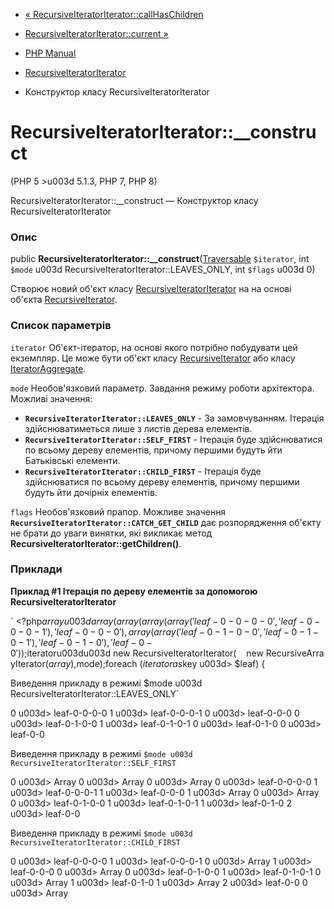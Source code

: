 - [«
RecursiveIteratorIterator::callHasChildren](recursiveiteratoriterator.callhaschildren.md)
- [RecursiveIteratorIterator::current
»](recursiveiteratoriterator.current.md)

- [PHP Manual](index.md)
- [RecursiveIteratorIterator](class.recursiveiteratoriterator.md)
- Конструктор класу RecursiveIteratorIterator

# RecursiveIteratorIterator::\_\_construct

(PHP 5 \>u003d 5.1.3, PHP 7, PHP 8)

RecursiveIteratorIterator::\_\_construct — Конструктор класу
RecursiveIteratorIterator

### Опис

public
**RecursiveIteratorIterator::\_\_construct**([Traversable](class.traversable.md)
`$iterator`, int `$mode` u003d RecursiveIteratorIterator::LEAVES_ONLY, int
`$flags` u003d 0)

Створює новий об'єкт класу
[RecursiveIteratorIterator](class.recursiveiteratoriterator.md) на
на основі об'єкта [RecursiveIterator](class.recursiveiterator.md).

### Список параметрів

`iterator`
Об'єкт-ітератор, на основі якого потрібно побудувати цей
екземпляр. Це може бути об'єкт класу
[RecursiveIterator](class.recursiveiterator.md) або класу
[IteratorAggregate](class.iteratoraggregate.md).

`mode`
Необов'язковий параметр. Завдання режиму роботи архітектора. Можливі
значення:

- **`RecursiveIteratorIterator::LEAVES_ONLY`** - За замовчуванням.
Ітерація здійснюватиметься лише з листів дерева елементів.
- **`RecursiveIteratorIterator::SELF_FIRST`** - Ітерація буде
здійснюватися по всьому дереву елементів, причому першими будуть йти
Батьківські елементи.
- **`RecursiveIteratorIterator::CHILD_FIRST`** - Ітерація буде
здійснюватися по всьому дереву елементів, причому першими будуть йти
дочірніх елементів.

`flags`
Необов'язковий прапор. Можливе значення
**`RecursiveIteratorIterator::CATCH_GET_CHILD`** дає розпорядження
об'єкту не брати до уваги винятки, які викликає метод
**RecursiveIteratorIterator::getChildren()**.

### Приклади

**Приклад #1 Ітерація по дереву елементів за допомогою
RecursiveIteratorIterator**

` <?php$array u003d array(    array(        array(            array(                'leaf-0-0-0-0',                'leaf-0-0-0-1'            ),            'leaf-0-0-0'        ) ,        array(            array(                'leaf-0-1-0-0',                'leaf-0-1-0-1'            ),            'leaf-0-1-0'        ),        'leaf-0-0'    )) ;$iteratoru003du003d new RecursiveIteratorIterator(    new RecursiveArrayIterator($array),    $mode);foreach ($iterator as $key u003d> $leaf) {  

Виведення прикладу в режимі $mode u003d RecursiveIteratorIterator::LEAVES_ONLY`

0 u003d> leaf-0-0-0-0
1 u003d> leaf-0-0-0-1
0 u003d> leaf-0-0-0
0 u003d> leaf-0-1-0-0
1 u003d> leaf-0-1-0-1
0 u003d> leaf-0-1-0
0 u003d> leaf-0-0

Виведення прикладу в режимі `$mode u003d RecursiveIteratorIterator::SELF_FIRST`

0 u003d> Array
0 u003d> Array
0 u003d> Array
0 u003d> leaf-0-0-0-0
1 u003d> leaf-0-0-0-1
1 u003d> leaf-0-0-0
1 u003d> Array
0 u003d> Array
0 u003d> leaf-0-1-0-0
1 u003d> leaf-0-1-0-1
1 u003d> leaf-0-1-0
2 u003d> leaf-0-0

Виведення прикладу в режимі `$mode u003d RecursiveIteratorIterator::CHILD_FIRST`

0 u003d> leaf-0-0-0-0
1 u003d> leaf-0-0-0-1
0 u003d> Array
1 u003d> leaf-0-0-0
0 u003d> Array
0 u003d> leaf-0-1-0-0
1 u003d> leaf-0-1-0-1
0 u003d> Array
1 u003d> leaf-0-1-0
1 u003d> Array
2 u003d> leaf-0-0
0 u003d> Array
